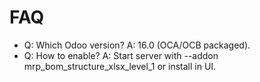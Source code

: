 # FAQ

- Q: Which Odoo version? A: 16.0 (OCA/OCB packaged).
- Q: How to enable? A: Start server with --addon mrp_bom_structure_xlsx_level_1 or install in UI.
